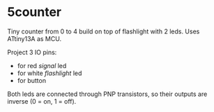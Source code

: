 # 5counter

Tiny counter from 0 to 4 build on top of flashlight with 2 leds.
Uses ATtiny13A as MCU.

Project 3 IO pins:

* for red _signal_ led
* for white _flashlight_ led
* for button

Both leds are connected through PNP transistors, so their outputs are inverse (0 = on, 1 = off).
